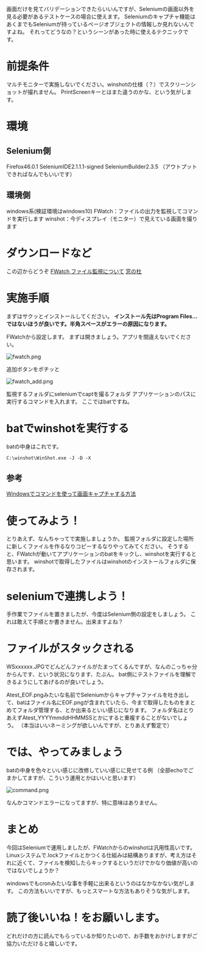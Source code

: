 
画面だけを見てバリデーションできたらいいんですが、Seleniumの画面以外を見る必要があるテストケースの場合に使えます。
Seleniumのキャプチャ機能はあくまでもSeleniumが持っているページオブジェクトの情報しか見れないんですよね。
それってどうなの？というシーンがあった時に使えるテクニックです。

# 前提条件
マルチモニターで実施しないでください。winshotの仕様（？）でスクリーンショットが撮れません。
PrintScreenキーとはまた違うのかな、という気がします。

# 環境
## Selenium側
Firefox46.0.1
SeleniumIDE2.1.1.1-signed
SeleniumBuilder2.3.5
（アウトプットできればなんでもいいです）

## 環境側
windows系(検証環境はwindows10)
FWatch：ファイルの出力を監視してコマンドを実行します
winshot：今ディスプレイ（モニター）で見えている画面を撮ります

# ダウンロードなど
この辺からどうぞ
[FWatch ファイル監視について](http://fwatch.osdn.jp/)
[窓の杜](http://forest.watch.impress.co.jp/library/software/winshot/)

# 実施手順
まずはサクッとインストールしてください。
**インストール先はProgram Files...ではないほうが良いです。半角スペースがエラーの原因になります。**

FWatchから設定します。
まずは開きましょう。アプリを間違えないでください。

![fwatch.png](https://qiita-image-store.s3.amazonaws.com/0/122800/97f70d99-cfa4-8059-5a92-c7f7d831c560.png)

追加ボタンをポチッと

![fwatch_add.png](https://qiita-image-store.s3.amazonaws.com/0/122800/3492390a-171f-981e-a0a8-1672d5609e02.png)

監視するフォルダにseleniumでcaptを撮るフォルダ
アプリケーションのパスに実行するコマンドを入れます。
ここではbatですね。

# batでwinshotを実行する
batの中身はこれです。

```
C:\winshot\WinShot.exe -J -D -X
```

## 参考
[Windowsでコマンドを使って画面キャプチャする方法](http://anosonote.hatenablog.com/entry/2015/07/13/205726)

# 使ってみよう！
とりあえず、なんちゃってで実施しましょうか。
監視フォルダに設定した場所に新しくファイルを作るなりコピーするなりやってみてください。
そうすると、FWatchが動いてアプリケーションのbatをキックし、winshotを実行すると思います。
winshotで取得したファイルはwinshotのインストールフォルダに保存されます。

# seleniumで連携しよう！
手作業でファイルを置きましたが、今度はSelenium側の設定をしましょう。
これは敢えて手順とか書きません。出来ますよね？

# ファイルがスタックされる
WSxxxxxx.JPGでどんどんファイルがたまってくるんですが、なんのこっちゃ分からんです、という状況になります、たぶん。
bat側にテストファイルを理解できるようにしてあげるのが良いでしょう。

Atest_EOF.pngみたいな名前でSeleniumからキャプチャファイルを吐き出して、batはファイル名にEOF.pngが含まれていたら、今まで取得したものをまとめてフォルダ管理する、とか出来るといい感じになります。
フォルダ名はとりあえずAtest_YYYYmmddHHMMSSとかにすると重複することがないでしょう。
（本当はいいネーミングが欲しいんですが、とりあえず暫定で）

# では、やってみましょう
batの中身を色々といい感じに改修していい感じに見せてる例
（全部echoでごまかしてますが、こういう運用とかはいいと思います）

![command.png](https://qiita-image-store.s3.amazonaws.com/0/122800/03e305ee-cbd9-c03b-e91f-0a13ca960665.png)

なんかコマンドエラーになってますが、特に意味はありません。

# まとめ
今回はSeleniumで運用しましたが、FWatchからのwinshotは汎用性高いです。
Linuxシステムで.lockファイルとかつくる仕組みは結構ありますが、考え方はそれに近くて、ファイルを検知したらキックするというだけでかなり価値が高いのではないでしょうか？

windowsでもcronみたいな事を手軽に出来るというのはなかなかない気がします。
この方法もいいですが、もっとスマートな方法もありそうな気がします。

# 読了後いいね！をお願いします。
どれだけの方に読んでもらっているか知りたいので、お手数をおかけしますがご協力いただけると嬉しいです。
